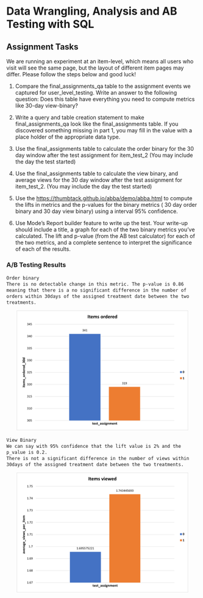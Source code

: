 # Data Wrangling, Analysis and AB Testing with SQL

## Assignment Tasks
We are running an experiment at an item-level, which means all users who visit will see the same page, but the layout of different item pages may differ. Please follow the steps below and good luck!

1. Compare the final_assignments_qa table to the assignment events we captured for user_level_testing. Write an answer to the following question: Does this table have everything you need to compute metrics like 30-day view-binary?

2. Write a query and table creation statement to make final_assignments_qa look like the final_assignments table. If you discovered something missing in part 1, you may fill in the value with a place holder of the appropriate data type.

3. Use the final_assignments table to calculate the order binary for the 30 day window after the test assignment for item_test_2 (You may include the day the test started)

4. Use the final_assignments table to calculate the view binary, and average views for the 30 day window after the test assignment for item_test_2. (You may include the day the test started)

5. Use the https://thumbtack.github.io/abba/demo/abba.html to compute the lifts in metrics and the p-values for the binary metrics ( 30 day order binary and 30 day view binary) using a interval 95% confidence.

6. Use Mode’s Report builder feature to write up the test. Your write-up should include a title, a graph for each of the two binary metrics you’ve calculated. The lift and p-value (from the AB test calculator) for each of the two metrics, and a complete sentence to interpret the significance of each of the results.

### A/B Testing Results
    Order binary
    There is no detectable change in this metric. The p-value is 0.86 meaning that there is a no significant difference in the number of orders within 30days of the assigned treatment date between the two treatments.
  <p align="center">
    <img src="img/ordered.png" width="450"/>
  </p>

    View Binary 
    We can say with 95% confidence that the lift value is 2% and the p_value is 0.2. 
    There is not a significant difference in the number of views within 30days of the assigned treatment date between the two treatments.
  <p align="center">
    <img src="img/viewed.png" width="450"/>
  </p>  